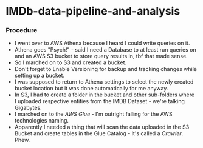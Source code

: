 # IMDb-data-pipeline-and-analysis


### Procedure
- I went over to AWS Athena because I heard I could write queries on it.
- Athena goes "Psych!" - said I need a Database to at least run queries on and an AWS S3 bucket to store query results in, tbf that made sense.
- So I marched on to S3 and created a bucket. 
- Don't forget to Enable Versioning for backup and tracking changes while setting up a bucket.
- I was supposed to return to Athena settings to select the newly created bucket location but it was done automatically for me anyway.
- In S3, I had to create a folder in the bucket and other sub-folders where I uploaded respective entities from the IMDB Dataset - we're talking Gigabytes.
- I marched on to the *AWS Glue* - I'm outright falling for the AWS technologies naming.
- Apparently I needed a thing that will scan the data uploaded in the S3 Bucket and create tables in the Glue Catalog - it's called a *Crawler*. Phew.
